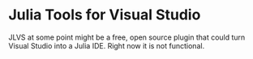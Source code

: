 # Julia Tools for Visual Studio

JLVS at some point might be a free, open source plugin that could turn Visual Studio into a Julia IDE. Right now it is not functional.

